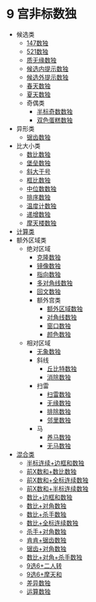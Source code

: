 # 9 宫非标数独

* 候选类
    * [147数独](候选类/147数独.md)
    * [521数独](候选类/521数独.md)
    * [质无缘数独](候选类/质无缘数独.md)
    * [候选内提示数独](候选类/候选内提示数独.md)
    * [候选外提示数独](候选类/候选外提示数独.md)
    * [春天数独](候选类/春天数独.md)
    * [夏天数独](候选类/夏天数独.md)
    * 奇偶类
      * [半标奇数数独](候选类/奇偶类/半标奇数数独.md)
      * [双色蛋糕数独](候选类/奇偶类/双色蛋糕数独.md)
* 异形类
    * [锯齿数独](异形类/锯齿数独.md)
* 比大小类
    * [数比数独](比大小类/数比数独.md)
    * [堡垒数独](比大小类/堡垒数独.md)
    * [斜大于号](比大小类/斜大于号.md)
    * [框比数独](比大小类/框比数独.md)
    * [中位数数独](比大小类/中位数数独.md)
    * [排序数独](比大小类/排序数独.md)
    * [温度计数独](比大小类/温度计数独.md)
    * [递增数独](比大小类/递增数独.md)
    * [摩天楼数独](比大小类/摩天楼数独.md)
* [计算类](计算类/计算类.md)
* 额外区域类
  * 绝对区域
      * [克隆数独](额外区域类/绝对区域/克隆数独.md)
      * [镜像数独](额外区域类/绝对区域/镜像数独.md)
      * [指向数独](额外区域类/绝对区域/指向数独.md)
      * [多对角线数独](额外区域类/绝对区域/多对角线数独.md)
      * [回文数独](额外区域类/绝对区域/回文数独.md)
      * 额外宫类
          * [额外区域数独](额外区域类/绝对区域/额外宫类/额外区域数独.md)
          * [对角线数独](额外区域类/绝对区域/额外宫类/对角线数独.md)
          * [窗口数独](额外区域类/绝对区域/额外宫类/窗口数独.md)
          * [颜色数独](额外区域类/绝对区域/额外宫类/颜色数独.md)
  * 相对区域
      * [无象数独](额外区域类/相对区域/无象数独.md)
      * 斜线
        * [丘比特数独](额外区域类/相对区域/斜线/丘比特数独.md)
        * [消除数独](额外区域类/相对区域/斜线/消除数独.md)
      * 扫雷
        * [扫雷数独](额外区域类/相对区域/扫雷/扫雷数独.md)
        * [无缘数独](额外区域类/相对区域/扫雷/无缘数独.md)
        * [排除数独](额外区域类/相对区域/扫雷/排除数独.md)
        * [邻里数独](额外区域类/相对区域/扫雷/邻里数独.md)
      * 马
        * [养马数独](额外区域类/相对区域/马类/养马数独.md)
        * [无马数独](额外区域类/相对区域/马类/无马数独.md)
* [混合类](混合类/索引.md)
    * [半标连续+边框和数独](混合类/半标连续+边框和数独.md)
    * [前X数和+数比数独](混合类/前X数和+数比数独.md)
    * [前X数和+全标连续数独](混合类/前X数和+全标连续数独.md)
    * [前X数和+半标连续数独](混合类/前X数和+半标连续数独.md)
    * [数比+边框和数独](混合类/数比+边框和数独.md)
    * [数比+对角数独](混合类/数比+对角数独.md)
    * [数比+杀手数独](混合类/数比+杀手数独.md)
    * [数比+全标连续数独](混合类/数比+全标连续数独.md)
    * [杀手+对角数独](混合类/杀手+对角数独.md)
    * [肯肯+锯齿数独](混合类/肯肯+锯齿数独.md)
    * [锯齿+对角数独](混合类/锯齿+对角数独.md)
    * [数比+对角+杀手数独](混合类/数比+对角+杀手数独.md)
    * [9选6+二人转](混合类/9选6+二人转.md)
    * [9选6+摩天和](混合类/9选6+摩天和.md)
    * [差异数独](混合类/差异数独.md)
    * [运算数独](混合类/运算数独.md)
